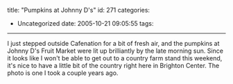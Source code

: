 title: "Pumpkins at Johnny D's"
id: 271
categories:
  - Uncategorized
date: 2005-10-21 09:05:55
tags:
---

I just stepped outside Cafenation for a bit of fresh air, and the pumpkins at Johnny D's Fruit Market were lit up brilliantly by the late morning sun. Since it looks like I won't be able to get out to a country farm stand this weekend, it's nice to have a little bit of the country right here in Brighton Center. The photo is one I took a couple years ago.
